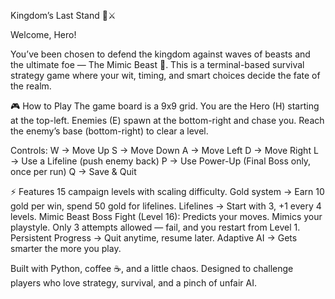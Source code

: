 Kingdom’s Last Stand 🏰⚔️

Welcome, Hero!

You’ve been chosen to defend the kingdom against waves of beasts and the ultimate foe — The Mimic Beast 🐉.
This is a terminal-based survival strategy game where your wit, timing, and smart choices decide the fate of the realm.

🎮 How to Play
The game board is a 9x9 grid.
You are the Hero (H) starting at the top-left.
Enemies (E) spawn at the bottom-right and chase you.
Reach the enemy’s base (bottom-right) to clear a level.

Controls:
W → Move Up
S → Move Down
A → Move Left
D → Move Right
L → Use a Lifeline (push enemy back)
P → Use Power-Up (Final Boss only, once per run)
Q → Save & Quit

⚡ Features
15 campaign levels with scaling difficulty.
Gold system → Earn 10 gold per win, spend 50 gold for lifelines.
Lifelines → Start with 3, +1 every 4 levels.
Mimic Beast Boss Fight (Level 16):
Predicts your moves.
Mimics your playstyle.
Only 3 attempts allowed — fail, and you restart from Level 1.
Persistent Progress → Quit anytime, resume later.
Adaptive AI → Gets smarter the more you play.



Built with Python, coffee ☕, and a little chaos.
Designed to challenge players who love strategy, survival, and a pinch of unfair AI.
